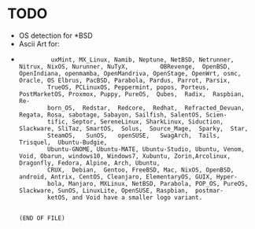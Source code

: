 # TODO
* OS detection for *BSD
* Ascii Art for:
*              uxMint, MX_Linux, Namib, Neptune, NetBSD, Netrunner, Nitrux, NixOS, Nurunner, NuTyX,         OBRevenge,  OpenBSD,  OpenIndiana, openmamba, OpenMandriva, OpenStage, OpenWrt, osmc, Oracle, OS Elbrus, PacBSD, Parabola, Pardus, Parrot, Parsix,
              TrueOS, PCLinuxOS, Peppermint, popos, Porteus, PostMarketOS, Proxmox, Puppy, PureOS,  Qubes,  Radix,  Raspbian,  Re‐
              born_OS,  Redstar,  Redcore,  Redhat,  Refracted_Devuan, Regata, Rosa, sabotage, Sabayon, Sailfish, SalentOS, Scien‐
              tific, Septor, SereneLinux, SharkLinux, Siduction, Slackware, SliTaz, SmartOS,  Solus,  Source_Mage,  Sparky,  Star,
              SteamOS,   SunOS,   openSUSE,   SwagArch,  Tails,  Trisquel,  Ubuntu-Budgie,
              Ubuntu-GNOME, Ubuntu-MATE, Ubuntu-Studio, Ubuntu, Venom, Void, Obarun, windows10, Windows7, Xubuntu, Zorin,Arcolinux, Dragonfly, Fedora, Alpine, Arch, Ubuntu,
              CRUX,  Debian,  Gentoo, FreeBSD, Mac, NixOS, OpenBSD, android, Antrix, CentOS, Cleanjaro, ElementaryOS, GUIX, Hyper‐
              bola, Manjaro, MXLinux, NetBSD, Parabola, POP_OS, PureOS, Slackware, SunOS, LinuxLite, OpenSUSE, Raspbian,  postmar‐
              ketOS, and Void have a smaller logo variant.

																			(END OF FILE)            